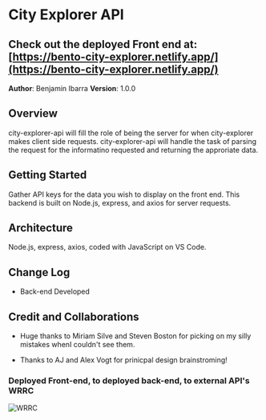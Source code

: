# City Explorer API

## Check out the deployed Front end at: [https://bento-city-explorer.netlify.app/](https://bento-city-explorer.netlify.app/)

**Author**: Benjamin Ibarra
**Version**: 1.0.0

## Overview
city-explorer-api will fill the role of being the server for when city-explorer makes client side requests. city-explorer-api will handle the task of parsing the request for the informatino requested and returning the approriate data.

## Getting Started
Gather API keys for the data you wish to display on the front end. This backend is built on Node.js, express, and axios for server requests.

## Architecture
Node.js, express, axios, coded with JavaScript on VS Code.

## Change Log
- Back-end Developed 

## Credit and Collaborations
- Huge thanks to Miriam Silve and Steven Boston for picking on my silly mistakes whenI couldn't see them.

- Thanks to AJ and Alex Vogt for prinicpal design brainstroming!

### Deployed Front-end, to deployed back-end, to external API's WRRC

![WRRC](https://i.imgur.com/x0tiPyG.png)
